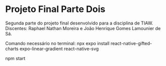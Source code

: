 # Projeto Final Parte Dois
Segunda parte do projeto final desenvolvido para a disciplina de TIAW. Discentes: Raphael Nathan Moreira e João Henrique Gomes Lamounier de Sá.

Comando necessário no terminal:
npx expo install react-native-gifted-charts expo-linear-gradient react-native-svg

npm start
